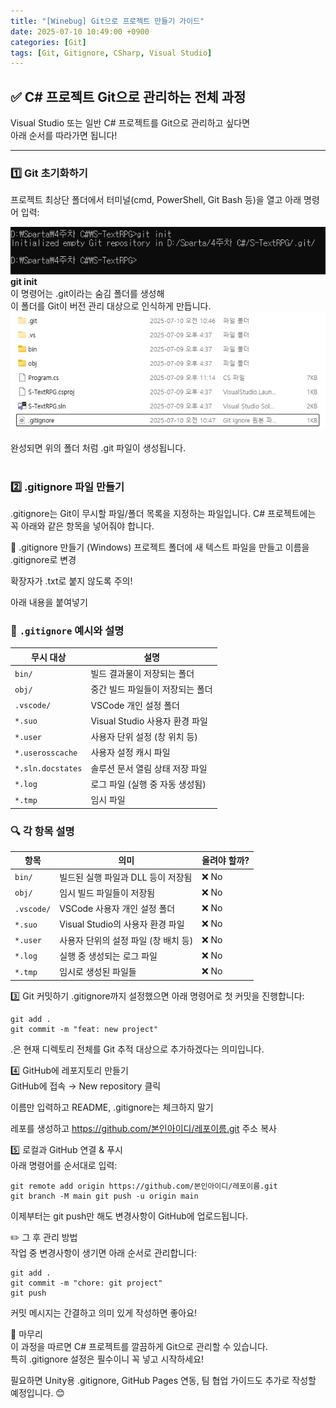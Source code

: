 ```yaml
---
title: "[Winebug] Git으로 프로젝트 만들기 가이드"
date: 2025-07-10 10:49:00 +0900
categories: [Git]
tags: [Git, Gitignore, CSharp, Visual Studio]
---
```


## ✅ C# 프로젝트 Git으로 관리하는 전체 과정

Visual Studio 또는 일반 C# 프로젝트를 Git으로 관리하고 싶다면  
아래 순서를 따라가면 됩니다!

---

### 1️⃣ Git 초기화하기

프로젝트 최상단 폴더에서 터미널(cmd, PowerShell, Git Bash 등)을 열고 아래 명령어 입력:

![Git-Init.jpg](assets/img/Git/Git-Tracking.jpg)  
**git init**  
이 명령어는 .git이라는 숨김 폴더를 생성해  
이 폴더를 Git이 버전 관리 대상으로 인식하게 만듭니다.  
![Git-Init.jpg](assets/img/Git/Git-Tracking2.jpg)  
<br>
완성되면 위의 폴더 처럼 .git 파일이 생성됩니다.  
<br>
### 2️⃣ .gitignore 파일 만들기
.gitignore는 Git이 무시할 파일/폴더 목록을 지정하는 파일입니다.
C# 프로젝트에는 꼭 아래와 같은 항목을 넣어줘야 합니다.

📄 .gitignore 만들기 (Windows)
프로젝트 폴더에 새 텍스트 파일을 만들고 이름을 .gitignore로 변경

확장자가 .txt로 붙지 않도록 주의!

아래 내용을 붙여넣기

### 📄 `.gitignore` 예시와 설명

| 무시 대상           | 설명                                           |
|---------------------|------------------------------------------------|
| `bin/`              | 빌드 결과물이 저장되는 폴더                   |
| `obj/`              | 중간 빌드 파일들이 저장되는 폴더              |
| `.vscode/`          | VSCode 개인 설정 폴더                         |
| `*.suo`             | Visual Studio 사용자 환경 파일                |
| `*.user`            | 사용자 단위 설정 (창 위치 등)                |
| `*.userosscache`    | 사용자 설정 캐시 파일                         |
| `*.sln.docstates`   | 솔루션 문서 열림 상태 저장 파일               |
| `*.log`             | 로그 파일 (실행 중 자동 생성됨)              |
| `*.tmp`             | 임시 파일                                     |


### 🔍 각 항목 설명

| 항목        | 의미                                               | 올려야 할까? |
|-------------|----------------------------------------------------|---------------|
| `bin/`      | 빌드된 실행 파일과 DLL 등이 저장됨                | ❌ No         |
| `obj/`      | 임시 빌드 파일들이 저장됨                          | ❌ No         |
| `.vscode/`  | VSCode 사용자 개인 설정 폴더                      | ❌ No         |
| `*.suo`     | Visual Studio의 사용자 환경 파일                  | ❌ No         |
| `*.user`    | 사용자 단위의 설정 파일 (창 배치 등)              | ❌ No         |
| `*.log`     | 실행 중 생성되는 로그 파일                        | ❌ No         |
| `*.tmp`     | 임시로 생성된 파일들                              | ❌ No         |


3️⃣ Git 커밋하기
.gitignore까지 설정했으면 아래 명령어로 첫 커밋을 진행합니다:  
  
<pre><code>git add .
git commit -m "feat: new project"</code></pre>  
.은 현재 디렉토리 전체를 Git 추적 대상으로 추가하겠다는 의미입니다.  
  
4️⃣ GitHub에 레포지토리 만들기  
GitHub에 접속 → New repository 클릭    
  
이름만 입력하고 README, .gitignore는 체크하지 말기  
  
레포를 생성하고 https://github.com/본인아이디/레포이름.git 주소 복사  
  
5️⃣ 로컬과 GitHub 연결 & 푸시  
아래 명령어를 순서대로 입력:  
   
<pre><code>git remote add origin https://github.com/본인아이디/레포이름.git
git branch -M main git push -u origin main</code></pre>
이제부터는 git push만 해도 변경사항이 GitHub에 업로드됩니다.   
  
✏️ 그 후 관리 방법  
작업 중 변경사항이 생기면 아래 순서로 관리합니다:  
  
<pre><code>git add .
git commit -m "chore: git project"
git push</code></pre>
커밋 메시지는 간결하고 의미 있게 작성하면 좋아요!  
  
🧼 마무리  
이 과정을 따르면 C# 프로젝트를 깔끔하게 Git으로 관리할 수 있습니다.  
특히 .gitignore 설정은 필수이니 꼭 넣고 시작하세요!  
  
필요하면 Unity용 .gitignore, GitHub Pages 연동, 팀 협업 가이드도 추가로 작성할 예정입니다. 😊  

